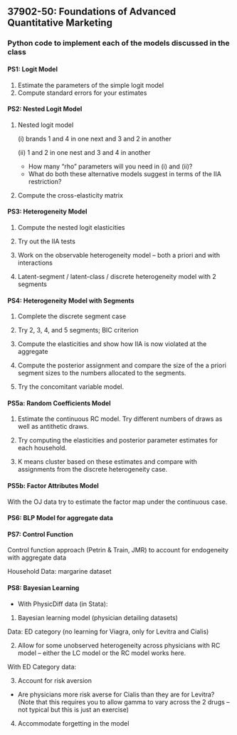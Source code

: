 ## 37902-50: Foundations of Advanced Quantitative Marketing

### Python code to implement each of the models discussed in the class

#### PS1: Logit Model

1) Estimate the parameters of the simple logit model 
2) Compute standard errors for your estimates

#### PS2: Nested Logit Model

1) Nested logit model

   (i) brands 1 and 4 in one next and 3 and 2 in another
   
   (ii) 1 and 2 in one nest and 3 and 4 in another
   
   * How many “rho” parameters will you need in (i) and (ii)?  
   * What do both these alternative models suggest in terms of the IIA restriction?
   
2) Compute the cross-elasticity matrix

#### PS3: Heterogeneity Model

1) Compute the nested logit elasticities 

2) Try out the IIA tests

3) Work on the observable heterogeneity model – both a priori and with interactions 

4) Latent-segment / latent-class / discrete heterogeneity model with 2 segments


#### PS4: Heterogeneity Model with Segments

1) Complete the discrete segment case 

2) Try 2, 3, 4, and 5 segments; BIC criterion

3) Compute the elasticities and show how IIA is now violated at the aggregate

4) Compute the posterior assignment and compare the size of the a priori segment sizes to the numbers allocated to the segments.

5) Try the concomitant variable model.


#### PS5a: Random Coefficients Model

1) Estimate the continuous RC model. Try different numbers of draws as well as antithetic draws. 

2) Try computing the elasticities and posterior parameter estimates for each household.

3) K means cluster based on these estimates and compare with assignments from the discrete heterogeneity case.


#### PS5b: Factor Attributes Model

With the OJ data try to estimate the factor map under the continuous case.


#### PS6: BLP Model for aggregate data


#### PS7: Control Function

Control function approach (Petrin & Train, JMR) to account for endogeneity with aggregate data

Household Data: margarine dataset


#### PS8: Bayesian Learning

* With PhysicDiff data (in Stata):

1) Bayesian learning model (physician detailing datasets)

Data: ED category (no learning for Viagra, only for Levitra and Cialis)

2) Allow for some unobserved heterogeneity across physicians with RC model – either the LC model or the RC model works here.

With ED Category data:

3) Account for risk aversion

* Are physicians more risk averse for Cialis than they are for Levitra? (Note that this requires you to allow gamma to vary across the 2 drugs – not typical but this is just an exercise)

4) Accommodate forgetting in the model 
